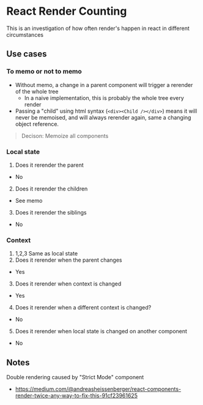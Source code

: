 React Render Counting
=====================

This is an investigation of how often render's happen in react in different circumstances

Use cases
---------
### To memo or not to memo
- Without memo, a change in a parent component will trigger a rerender of the whole tree
  - In a naive implementation, this is probably the whole tree every render
- Passing a "child" using html syntax (`<div><Child /></div>`) means it will never be memoised, and will always rerender again, same a changing object reference.

> Decison: Memoize all components

### Local state
1. Does it rerender the parent
  - No
2. Does it rerender the children
  - See memo
3. Does it rerender the siblings
  - No

### Context
1. 1,2,3 Same as local state
2. Does it rerender when the parent changes
  - Yes
3. Does it rerender when context is changed
  - Yes
4. Does it rerender when a different context is changed?
  - No
5. Does it rerender when local state is changed on another component
  - No

Notes
-----
Double rendering caused by "Strict Mode" component
- https://medium.com/@andreasheissenberger/react-components-render-twice-any-way-to-fix-this-91cf23961625
